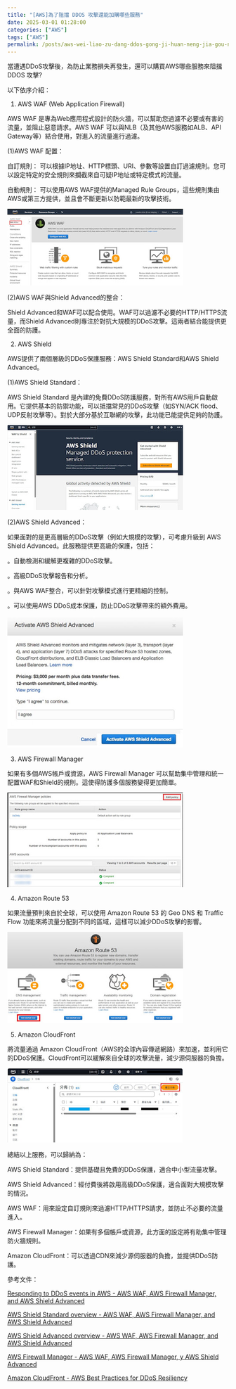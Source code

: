 ```yaml
---
title: "[AWS]為了阻擋 DDOS 攻擊還能加購哪些服務"
date: 2025-03-01 01:28:00
categories: ["AWS"]
tags: ["AWS"]
permalink: /posts/aws-wei-liao-zu-dang-ddos-gong-ji-huan-neng-jia-gou-na-xie-fu-wu/
---
```

當遭遇DDoS攻擊後，為防止業務損失再發生，還可以購買AWS哪些服務來阻擋 DDOS 攻擊?

以下依序介紹：

1. AWS WAF (Web Application Firewall)

AWS WAF 是專為Web應用程式設計的防火牆，可以幫助您過濾不必要或有害的流量，並阻止惡意請求。AWS WAF 可以與NLB（及其他AWS服務如ALB、API Gateway等）結合使用，對進入的流量進行過濾。

(1)AWS WAF 配置：

自訂規則： 可以根據IP地址、HTTP標頭、URI、參數等設置自訂過濾規則。您可以設定特定的安全規則來攔截來自可疑IP地址或特定模式的流量。

自動規則： 可以使用AWS WAF提供的Managed Rule Groups，這些規則集由AWS或第三方提供，並且會不斷更新以防範最新的攻擊技術。

[![](/assets/images/AWSWAF.jpg)](https://blogger.googleusercontent.com/img/b/R29vZ2xl/AVvXsEhTGRL6EfkqCo3YtI9zFDL-yQBciKENniXoL8F3g2X97gsW6tQOTAcSAx0Lw2M9Utq2ejgTspu_9fxemYDFAMEmI0XKuLUOWjLtTbmyc4mfzkwm4LyMujz6w-hQGczq9xQGvONjFFJhXX6v7vtdggMJSBHoDHamyXQUPEOrDrICwdrHiz2HEN_tVc9NH0A/s1169/AWSWAF.jpg)

  

(2)AWS WAF與Shield Advanced的整合：

Shield Advanced和WAF可以配合使用。WAF可以過濾不必要的HTTP/HTTPS流量，而Shield Advanced則專注於對抗大規模的DDoS攻擊。這兩者結合能提供更全面的防護。

  

2. AWS Shield

AWS提供了兩個層級的DDoS保護服務：AWS Shield Standard和AWS Shield Advanced。

(1)AWS Shield Standard：

AWS Shield Standard 是內建的免費DDoS防護服務，對所有AWS用戶自動啟用。它提供基本的防禦功能，可以抵擋常見的DDoS攻擊（如SYN/ACK flood、UDP反射攻擊等）。對於大部分基於互聯網的攻擊，此功能已能提供足夠的防護。

[![](/assets/images/AWSshield-X.jpg)](https://blogger.googleusercontent.com/img/b/R29vZ2xl/AVvXsEhdK2Dz_4btTE2ws-MhOu97NyOiN5UzR5DOD4fN3AQH_QB_878oyG3367J7wHEKbnM6XMcg_5VlkPHnq4tUo2a5ogggi99eIjRfdsv1_YGrWDaOxXe2gIATkk3FSXmvY3svGDxf2Mcwg756wgKNhrao8cjPL7Y8lLSvrB4s68LVaHYHdypNXIkMEkoFVlU/s1347/AWSshield-X.jpg)

(2)AWS Shield Advanced：

如果面對的是更高層級的DDoS攻擊（例如大規模的攻擊），可考慮升級到 AWS Shield Advanced。此服務提供更高級的保護，包括：

。自動檢測和緩解更複雜的DDoS攻擊。

。高級DDoS攻擊報告和分析。

。與AWS WAF整合，可以針對攻擊模式進行更精細的控制。

。可以使用AWS DDoS成本保護，防止DDoS攻擊帶來的額外費用。

[![](/assets/images/AWSshield-2-1.jpg)](https://blogger.googleusercontent.com/img/b/R29vZ2xl/AVvXsEi4N_55IBRAANqnLeCAIudfkyA_LFp8334aBLGQNEwcpOH_RE6trP_mKGGqZJtWGz4UvDflR68mNDKgyX77rDWLl8X6HUmJsZMKmOa0PKuAymyZQ7vSsZGULw1a_DsefZQaPCIkeLL98CB-FX4XsTI2fDuZt99HhoD259CTV6srAg-njEmNSPSBouChC-g/s694/AWSshield-2-1.jpg)

3. AWS Firewall Manager

如果有多個AWS帳戶或資源，AWS Firewall Manager 可以幫助集中管理和統一配置WAF和Shield的規則。這使得防護多個服務變得更加簡單。

[![](/assets/images/AWS-FIRE.jpg)](https://blogger.googleusercontent.com/img/b/R29vZ2xl/AVvXsEjZ7_Jqb9rMwgg3L24uNw7eQVlmE8FDWkeb1x5Ty-lPHx5-mbwCESAXjR9qJ8dcqoDhsZF2v1Clh7NypUOGbaN34s_NzzaSM5s-POhkmQ440uvpsxC4F0Qu84aBimfaOEZH3w6F-k3OrV2T7f6ttPcmlcvfGlcY88IasoemABkSX9WJDjxKOh178shmX9U/s998/AWS-FIRE.jpg)

  

4. Amazon Route 53

如果流量預判來自於全球，可以使用 Amazon Route 53 的 Geo DNS 和 Traffic Flow 功能來將流量分配到不同的區域，這樣可以減少DDoS攻擊的影響。

[![](/assets/images/AWS-53-0.jpg)](https://blogger.googleusercontent.com/img/b/R29vZ2xl/AVvXsEgCvjA04t3l5GmhgPphDLcTKrtTJr_XPjtMZeiW-38cMtFfG0ZhWdodnnHWJxmxYt1ZJMILH838NgEhWh3wa2K6cY6LNNzaNUyCmbGjZNbEublZN_ffKpIZbHtF5LqamVPjtz0gX9tBpjWdcruSCWt2zUiLsFTJzm8jI9qopvHFJt7dcK5JjMAetDAznaM/s855/AWS-53-0.jpg)

  

5. Amazon CloudFront

將流量通過 Amazon CloudFront（AWS的全球內容傳遞網路）來加速，並利用它的DDoS保護。CloudFront可以緩解來自全球的攻擊流量，減少源伺服器的負擔。

[![](/assets/images/AWS-CLF.jpg)](https://blogger.googleusercontent.com/img/b/R29vZ2xl/AVvXsEgo-48J2V8QQgKsdQahn_l-Xf4xH9SxDepZzwErXh23NaN-G7k_RtFS0hwHawFCv8-dYikf94yFvlOcSiLr404zhool31SoDDjaDxDschUY_8z5JHplMzj04cPChAD63RUeHoViJRX1LAfdLgZvrjLvyKLONtmtd0JiHvfVt0gUpt15Z_sqefh-WX2IQQk/s1028/AWS-CLF.jpg)

  

總結以上服務，可以歸納為：

AWS Shield Standard：提供基礎且免費的DDoS保護，適合中小型流量攻擊。

AWS Shield Advanced：經付費後將啟用高級DDoS保護，適合面對大規模攻擊的情況。

AWS WAF：用來設定自訂規則來過濾HTTP/HTTPS請求，並防止不必要的流量進入。

AWS Firewall Manager：如果有多個帳戶或資源，此方面的設定將有助集中管理防火牆規則。

Amazon CloudFront：可以透過CDN來減少源伺服器的負擔，並提供DDoS防護。

參考文件：

[Responding to DDoS events in AWS - AWS WAF, AWS Firewall Manager, and AWS Shield Advanced](https://docs.aws.amazon.com/waf/latest/developerguide/ddos-responding.html)

[AWS Shield Standard overview - AWS WAF, AWS Firewall Manager, and AWS Shield Advanced](https://docs.aws.amazon.com/waf/latest/developerguide/ddos-standard-summary.html)

[AWS Shield Advanced overview - AWS WAF, AWS Firewall Manager, and AWS Shield Advanced](https://docs.aws.amazon.com/waf/latest/developerguide/ddos-advanced-summary.html)

[AWS Firewall Manager - AWS WAF, AWS Firewall Manager, y AWS Shield Advanced](https://docs.aws.amazon.com/es_es/waf/latest/developerguide/fms-chapter.html)

[Amazon CloudFront - AWS Best Practices for DDoS Resiliency](https://docs.aws.amazon.com/whitepapers/latest/aws-best-practices-ddos-resiliency/cloudfront.html)

  
  
  
  